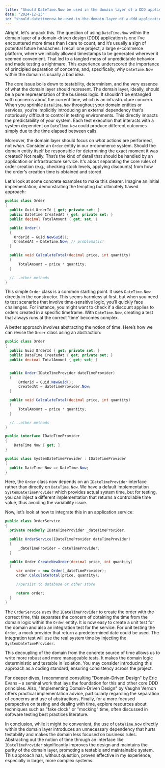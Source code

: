```yaml
---
title: "Should DateTime.Now be used in the domain layer of a DDD application?"
date: "2024-12-23"
id: "should-datetimenow-be-used-in-the-domain-layer-of-a-ddd-application"
---
```


Alright, let's unpack this. The question of using `DateTime.Now` within the domain layer of a domain-driven design (DDD) application is one I've encountered more times than I care to count, and it’s usually a sign of potential future headaches. I recall one project, a large e-commerce platform, where we initially allowed timestamps to be generated wherever it seemed convenient. That led to a tangled mess of unpredictable behavior and made testing a nightmare. This experience underscored the importance of principled separation of concerns, and, specifically, why `DateTime.Now` within the domain is usually a bad idea.

The core issue boils down to testability, determinism, and the very essence of what the domain layer should represent. The domain layer, ideally, should be a pure representation of the business logic. It shouldn't be entangled with concerns about the current time, which is an infrastructure concern. When you sprinkle `DateTime.Now` throughout your domain entities or services, you’re implicitly introducing an external dependency that's notoriously difficult to control in testing environments. This directly impacts the predictability of your system. Each test execution that interacts with a system dependent on `DateTime.Now` could produce different outcomes simply due to the time elapsed between calls.

Moreover, the domain layer should focus on *what* actions are performed, not *when*. Consider an `Order` entity in our e-commerce system. Should the domain entity itself be responsible for determining the exact moment it was created? Not really. That’s the kind of detail that should be handled by an application or infrastructure service. It's about separating the core rules of order creation (e.g., checking stock levels, applying discounts) from how the order's creation time is obtained and stored.

Let's look at some concrete examples to make this clearer. Imagine an initial implementation, demonstrating the tempting but ultimately flawed approach:

```csharp
public class Order
{
  public Guid OrderId { get; private set; }
  public DateTime CreatedAt { get; private set; }
  public decimal TotalAmount { get; set; }

  public Order()
  {
    OrderId = Guid.NewGuid();
    CreatedAt = DateTime.Now; // problematic!
  }

  public void CalculateTotal(decimal price, int quantity)
  {
      TotalAmount = price * quantity;
  }

  //...other methods
}
```

This simple `Order` class is a common starting point. It uses `DateTime.Now` directly in the constructor. This seems harmless at first, but when you need to test scenarios that involve time-sensitive logic, you’ll quickly face challenges. For instance, you might want to check if a discount applies to orders created in a specific timeframe. With `DateTime.Now`, creating a test that always runs at the correct 'time' becomes complex.

A better approach involves abstracting the notion of time. Here’s how we can revise the `Order` class using an abstraction:

```csharp
public class Order
{
  public Guid OrderId { get; private set; }
  public DateTime CreatedAt { get; private set; }
  public decimal TotalAmount { get; set; }


  public Order(IDateTimeProvider dateTimeProvider)
  {
      OrderId = Guid.NewGuid();
      CreatedAt = dateTimeProvider.Now;
  }

  public void CalculateTotal(decimal price, int quantity)
  {
      TotalAmount = price * quantity;
  }

  //...other methods
}

public interface IDateTimeProvider
{
    DateTime Now { get; }
}

public class SystemDateTimeProvider : IDateTimeProvider
{
  public DateTime Now => DateTime.Now;
}

```
Here, the `Order` class now depends on an `IDateTimeProvider` interface rather than directly on `DateTime.Now`. We have a default implementation `SystemDateTimeProvider` which provides actual system time, but for testing, you can inject a different implementation that returns a controllable time value, thus avoiding the variability issue.

Now, let’s look at how to integrate this in an application service:
```csharp
public class OrderService
{
  private readonly IDateTimeProvider _dateTimeProvider;

  public OrderService(IDateTimeProvider dateTimeProvider)
  {
      _dateTimeProvider = dateTimeProvider;
  }

  public Order CreateNewOrder(decimal price, int quantity)
  {
     var order = new Order(_dateTimeProvider);
     order.CalculateTotal(price, quantity);

     //persist to database or other store

     return order;
  }
}
```

The `OrderService` uses the `IDateTimeProvider` to create the order with the correct time, this separates the concern of obtaining the time from the domain logic within the `Order` entity. It is now easy to create a unit test for the domain and also an integration test for the service.
For unit testing the `Order`, a mock provider that return a predetermined date could be used. The integration test will use the real system time by injecting the `SystemDateTimeProvider`.

This decoupling of the domain from the concrete source of time allows us to write more robust and more manageable tests. It makes the domain logic deterministic and testable in isolation. You may consider introducing this approach as a coding standard, ensuring consistency across the project.

For deeper dives, I recommend consulting "Domain-Driven Design" by Eric Evans – a seminal work that lays the foundation for this and other core DDD principles. Also, "Implementing Domain-Driven Design" by Vaughn Vernon offers practical implementation advice, particularly regarding the separation of concerns and use of abstractions. Finally, for a more focused perspective on testing and dealing with time, explore resources about techniques such as "fake clock" or "mocking" time, often discussed in software testing best practices literature.

In conclusion, while it might be convenient, the use of `DateTime.Now` directly within the domain layer introduces an unnecessary dependency that hurts testability and makes the domain less focused on business rules. Abstracting out the notion of time through an interface like `IDateTimeProvider` significantly improves the design and maintains the purity of the domain layer, promoting a testable and maintainable system. This approach has, without question, proven effective in my experience, especially in larger, more complex systems.
